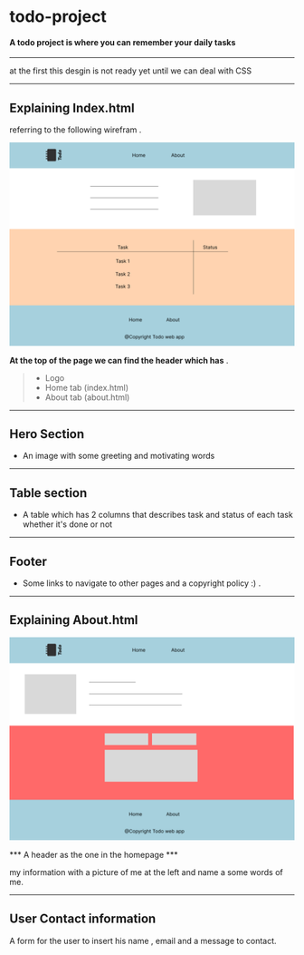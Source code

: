 # todo-project

#### A todo project is where you can remember your daily tasks

---
at the first this desgin is not ready yet until we can deal with CSS

---

## Explaining Index.html

referring to the following wirefram .

 ![index.html](assets/img/Homepage.png)

 **At the top of the page we can find the header which has** .

> - Logo
> - Home tab (index.html)
> - About tab (about.html)

---

## Hero Section

- An image with some greeting and motivating words

---

## Table section

- A table which has 2 columns that describes task and status of each task whether it's done or not

---

## Footer

- Some links to navigate to other pages and a copyright policy :) .


---


## Explaining About.html

![about.html](assets/img/About.png)

*** A header as the one in the homepage ***

my information with a picture of me at the left and name a some words of me.

---

## User Contact information

A form for the user to insert his name , email and a message to contact.
